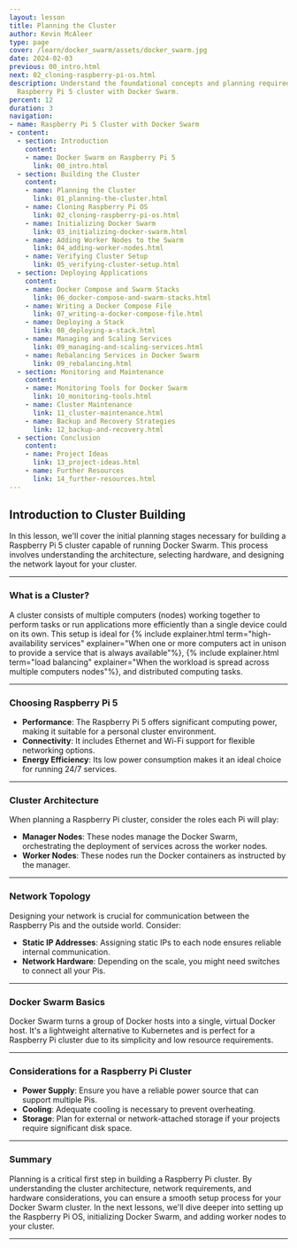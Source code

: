 ```yaml
---
layout: lesson
title: Planning the Cluster
author: Kevin McAleer
type: page
cover: /learn/docker_swarm/assets/docker_swarm.jpg
date: 2024-02-03
previous: 00_intro.html
next: 02_cloning-raspberry-pi-os.html
description: Understand the foundational concepts and planning required to build a
  Raspberry Pi 5 cluster with Docker Swarm.
percent: 12
duration: 3
navigation:
- name: Raspberry Pi 5 Cluster with Docker Swarm
- content:
  - section: Introduction
    content:
    - name: Docker Swarm on Raspberry Pi 5
      link: 00_intro.html
  - section: Building the Cluster
    content:
    - name: Planning the Cluster
      link: 01_planning-the-cluster.html
    - name: Cloning Raspberry Pi OS
      link: 02_cloning-raspberry-pi-os.html
    - name: Initializing Docker Swarm
      link: 03_initializing-docker-swarm.html
    - name: Adding Worker Nodes to the Swarm
      link: 04_adding-worker-nodes.html
    - name: Verifying Cluster Setup
      link: 05_verifying-cluster-setup.html
  - section: Deploying Applications
    content:
    - name: Docker Compose and Swarm Stacks
      link: 06_docker-compose-and-swarm-stacks.html
    - name: Writing a Docker Compose File
      link: 07_writing-a-docker-compose-file.html
    - name: Deploying a Stack
      link: 08_deploying-a-stack.html
    - name: Managing and Scaling Services
      link: 09_managing-and-scaling-services.html
    - name: Rebalancing Services in Docker Swarm
      link: 09_rebalancing.html
  - section: Monitoring and Maintenance
    content:
    - name: Monitoring Tools for Docker Swarm
      link: 10_monitoring-tools.html
    - name: Cluster Maintenance
      link: 11_cluster-maintenance.html
    - name: Backup and Recovery Strategies
      link: 12_backup-and-recovery.html
  - section: Conclusion
    content:
    - name: Project Ideas
      link: 13_project-ideas.html
    - name: Further Resources
      link: 14_further-resources.html
---
```



## Introduction to Cluster Building

In this lesson, we'll cover the initial planning stages necessary for building a Raspberry Pi 5 cluster capable of running Docker Swarm. This process involves understanding the architecture, selecting hardware, and designing the network layout for your cluster.

---

### What is a Cluster?

A cluster consists of multiple computers (nodes) working together to perform tasks or run applications more efficiently than a single device could on its own. This setup is ideal for {% include explainer.html term="high-availability services" explainer="When one or more computers act in unison to provide a service that is always available"%}, {% include explainer.html term="load balancing" explainer="When the workload is spread across multiple computers nodes"%}, and distributed computing tasks.

---

### Choosing Raspberry Pi 5

- **Performance**: The Raspberry Pi 5 offers significant computing power, making it suitable for a personal cluster environment.
- **Connectivity**: It includes Ethernet and Wi-Fi support for flexible networking options.
- **Energy Efficiency**: Its low power consumption makes it an ideal choice for running 24/7 services.

---

### Cluster Architecture

When planning a Raspberry Pi cluster, consider the roles each Pi will play:

- **Manager Nodes**: These nodes manage the Docker Swarm, orchestrating the deployment of services across the worker nodes.
- **Worker Nodes**: These nodes run the Docker containers as instructed by the manager.

---

### Network Topology

Designing your network is crucial for communication between the Raspberry Pis and the outside world. Consider:

- **Static IP Addresses**: Assigning static IPs to each node ensures reliable internal communication.
- **Network Hardware**: Depending on the scale, you might need switches to connect all your Pis.

---

### Docker Swarm Basics

Docker Swarm turns a group of Docker hosts into a single, virtual Docker host. It's a lightweight alternative to Kubernetes and is perfect for a Raspberry Pi cluster due to its simplicity and low resource requirements.

---

### Considerations for a Raspberry Pi Cluster

- **Power Supply**: Ensure you have a reliable power source that can support multiple Pis.
- **Cooling**: Adequate cooling is necessary to prevent overheating.
- **Storage**: Plan for external or network-attached storage if your projects require significant disk space.

---

### Summary

Planning is a critical first step in building a Raspberry Pi cluster. By understanding the cluster architecture, network requirements, and hardware considerations, you can ensure a smooth setup process for your Docker Swarm cluster. In the next lessons, we'll dive deeper into setting up the Raspberry Pi OS, initializing Docker Swarm, and adding worker nodes to your cluster.

---
